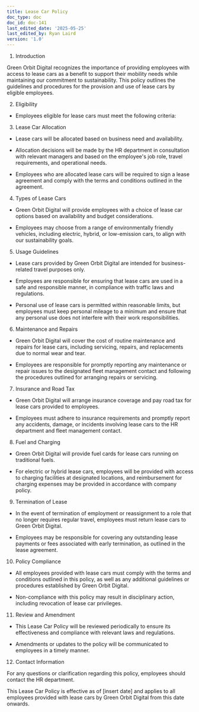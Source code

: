 ```yaml
---
title: Lease Car Policy
doc_type: doc
doc_id: doc-141
last_edited_date: '2025-05-25'
last_edited_by: Ryan Laird
version: '1.0'
---
```


1. Introduction

Green Orbit Digital recognizes the importance of providing employees with access to lease cars as a benefit to support their mobility needs while maintaining our commitment to sustainability. This policy outlines the guidelines and procedures for the provision and use of lease cars by eligible employees.

2. Eligibility

- Employees eligible for lease cars must meet the following criteria:

3. Lease Car Allocation

- Lease cars will be allocated based on business need and availability.

- Allocation decisions will be made by the HR department in consultation with relevant managers and based on the employee's job role, travel requirements, and operational needs.

- Employees who are allocated lease cars will be required to sign a lease agreement and comply with the terms and conditions outlined in the agreement.

4. Types of Lease Cars

- Green Orbit Digital will provide employees with a choice of lease car options based on availability and budget considerations.

- Employees may choose from a range of environmentally friendly vehicles, including electric, hybrid, or low-emission cars, to align with our sustainability goals.

5. Usage Guidelines

- Lease cars provided by Green Orbit Digital are intended for business-related travel purposes only.

- Employees are responsible for ensuring that lease cars are used in a safe and responsible manner, in compliance with traffic laws and regulations.

- Personal use of lease cars is permitted within reasonable limits, but employees must keep personal mileage to a minimum and ensure that any personal use does not interfere with their work responsibilities.

6. Maintenance and Repairs

- Green Orbit Digital will cover the cost of routine maintenance and repairs for lease cars, including servicing, repairs, and replacements due to normal wear and tear.

- Employees are responsible for promptly reporting any maintenance or repair issues to the designated fleet management contact and following the procedures outlined for arranging repairs or servicing.

7. Insurance and Road Tax

- Green Orbit Digital will arrange insurance coverage and pay road tax for lease cars provided to employees.

- Employees must adhere to insurance requirements and promptly report any accidents, damage, or incidents involving lease cars to the HR department and fleet management contact.

8. Fuel and Charging

- Green Orbit Digital will provide fuel cards for lease cars running on traditional fuels.

- For electric or hybrid lease cars, employees will be provided with access to charging facilities at designated locations, and reimbursement for charging expenses may be provided in accordance with company policy.

9. Termination of Lease

- In the event of termination of employment or reassignment to a role that no longer requires regular travel, employees must return lease cars to Green Orbit Digital.

- Employees may be responsible for covering any outstanding lease payments or fees associated with early termination, as outlined in the lease agreement.

10. Policy Compliance

- All employees provided with lease cars must comply with the terms and conditions outlined in this policy, as well as any additional guidelines or procedures established by Green Orbit Digital.

- Non-compliance with this policy may result in disciplinary action, including revocation of lease car privileges.

11. Review and Amendment

- This Lease Car Policy will be reviewed periodically to ensure its effectiveness and compliance with relevant laws and regulations.

- Amendments or updates to the policy will be communicated to employees in a timely manner.

12. Contact Information

For any questions or clarification regarding this policy, employees should contact the HR department.

This Lease Car Policy is effective as of [insert date] and applies to all employees provided with lease cars by Green Orbit Digital from this date onwards.
